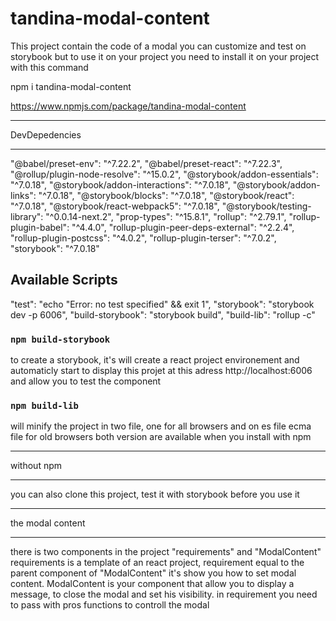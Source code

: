 # tandina-modal-content

This project contain the code of a modal you can customize and test on storybook but to use it on your project you need to install it on your project with this command

npm i tandina-modal-content

https://www.npmjs.com/package/tandina-modal-content

******************************
DevDepedencies
******************************

"@babel/preset-env": "^7.22.2",
    "@babel/preset-react": "^7.22.3",
    "@rollup/plugin-node-resolve": "^15.0.2",
    "@storybook/addon-essentials": "^7.0.18",
    "@storybook/addon-interactions": "^7.0.18",
    "@storybook/addon-links": "^7.0.18",
    "@storybook/blocks": "^7.0.18",
    "@storybook/react": "^7.0.18",
    "@storybook/react-webpack5": "^7.0.18",
    "@storybook/testing-library": "^0.0.14-next.2",
    "prop-types": "^15.8.1",
    "rollup": "^2.79.1",
    "rollup-plugin-babel": "^4.4.0",
    "rollup-plugin-peer-deps-external": "^2.2.4",
    "rollup-plugin-postcss": "^4.0.2",
    "rollup-plugin-terser": "^7.0.2",
    "storybook": "^7.0.18"
## Available Scripts
 "test": "echo \"Error: no test specified\" && exit 1",
    "storybook": "storybook dev -p 6006",
    "build-storybook": "storybook build",
    "build-lib": "rollup -c"

### `npm build-storybook`
to create a storybook, it's will create a react project environement and automaticly start to display this projet at this adress http://localhost:6006 and allow you to test the component

### `npm build-lib`
will minify the project in two file, one for all browsers and on es file ecma file for old browsers
both version are available when you install with npm
******************************
without npm
******************************
you  can also clone this project, test it with storybook before you use it

*******************************
the modal content
*******************************
there is two components in the project "requirements" and "ModalContent"
requirements is a template of an react project, requirement equal to the parent component of "ModalContent" it's show you how to set modal content.
ModalContent is your component that allow you to display a message, to close the modal and set his visibility.
in requirement you need to pass with pros functions to controll the modal
